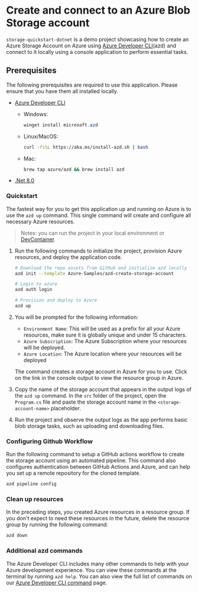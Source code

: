 # Create and connect to an Azure Blob Storage account

`storage-quickstart-dotnet` is a demo project showcasing how to create an Azure Storage Account on Azure using [Azure Developer CLI](https://learn.microsoft.com/en-us/azure/developer/azure-developer-cli/overview)(azd) and connect to it locally using a console application to perform essential tasks.

## Prerequisites

The following prerequisites are required to use this application.  Please ensure that you have them all installed locally.

- [Azure Developer CLI](https://aka.ms/azure-dev/install)
  - Windows:

    ```powershell
    winget install microsoft.azd
    ```

  - Linux/MacOS:

    ```bash
    curl -fsSL https://aka.ms/install-azd.sh | bash 
    ```

  - Mac:
      ```bash
      brew tap azure/azd && brew install azd
      ```  

- [.Net 8.0](https://dotnet.microsoft.com/en-us/download/dotnet/8.0)

### Quickstart

The fastest way for you to get this application up and running on Azure is to use the `azd up` command. This single command will create and configure all necessary Azure resources.

> Notes: you can run the project in your local environment or [DevContainer](https://code.visualstudio.com/docs/devcontainers/containers).

1. Run the following commands to initialize the project, provision Azure resources, and deploy the application code.

    ```bash
    # Download the repo assets from GitHub and initialize azd locally
    azd init --template Azure-Samples/azd-create-storage-account
    
    # Login to azure
    azd auth login
    
    # Provision and deploy to Azure
    azd up
    ```

2. You will be prompted for the following information:

    - `Environment Name`: This will be used as a prefix for all your Azure resources, make sure it is globally unique and under 15 characters.
    - `Azure Subscription`: The Azure Subscription where your resources will be deployed.
    - `Azure Location`: The Azure location where your resources will be deployed
    
    The command creates a storage account in Azure for you to use. Click on the link in the console output to view the resource group in Azure.

3. Copy the name of the storage account that appears in the output logs of the `azd up` command. In the `src` folder of the project, open the `Program.cs` file and paste the storage account name in the `<storage-account-name>` placeholder.

4. Run the project and observe the output logs as the app performs basic blob storage tasks, such as uploading and downloading files.

### Configuring Github Workflow

Run the following command to setup a GitHub actions workflow to create the storage account using an automated pipeline. This command also configures authentication between GitHub Actions and Azure, and can help you set up a remote repository for the cloned template.

```bash
azd pipeline config
```

### Clean up resources

In the preceding steps, you created Azure resources in a resource group. If you don't expect to need these resources in the future, delete the resource group by running the following command:

```bash
azd down
```

### Additional azd commands

The Azure Developer CLI includes many other commands to help with your Azure development experience. You can view these commands at the terminal by running `azd help`. You can also view the full list of commands on our [Azure Developer CLI command](https://aka.ms/azure-dev/ref) page.
